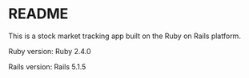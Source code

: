 # README

This is a stock market tracking app built on the Ruby on Rails platform.

Ruby version: Ruby 2.4.0

Rails version: Rails 5.1.5
